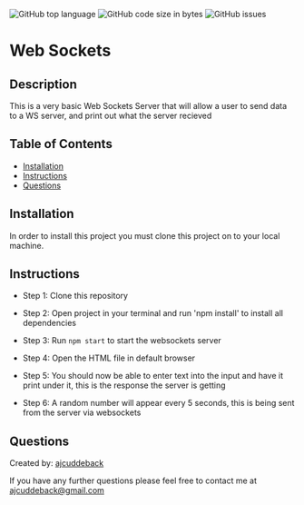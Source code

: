 ![GitHub top language](https://img.shields.io/github/languages/top/ajcuddeback/web-sockets)
![GitHub code size in bytes](https://img.shields.io/github/languages/code-size/ajcuddeback/web-sockets)
![GitHub issues](https://img.shields.io/github/issues/ajcuddeback/web-sockets)

# Web Sockets

## Description

This is a very basic Web Sockets Server that will allow a user to send data to a WS server, and print out what the server recieved

## Table of Contents

- [Installation](#installation)
- [Instructions](#instructions)
- [Questions](#questions)

## Installation

In order to install this project you must clone this project on to your local machine.

## Instructions

- Step 1: Clone this repository

- Step 2: Open project in your terminal and run 'npm install' to install all dependencies


- Step 3: Run `npm start` to start the websockets server

- Step 4: Open the HTML file in default browser

- Step 5: You should now be able to enter text into the input and have it print under it, this is the response the server is getting

- Step 6: A random number will appear every 5 seconds, this is being sent from the server via websockets


## Questions

Created by: [ajcuddeback](https://github.com/ajcuddeback)

If you have any further questions please feel free to contact me at [ajcuddeback@gmail.com](ajcuddeback@gmail.com)
